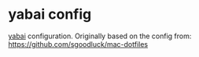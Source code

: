 # yabai config

[yabai](https://github.com/koekeishiya/yabai) configuration.
Originally based on the config from: https://github.com/sgoodluck/mac-dotfiles
